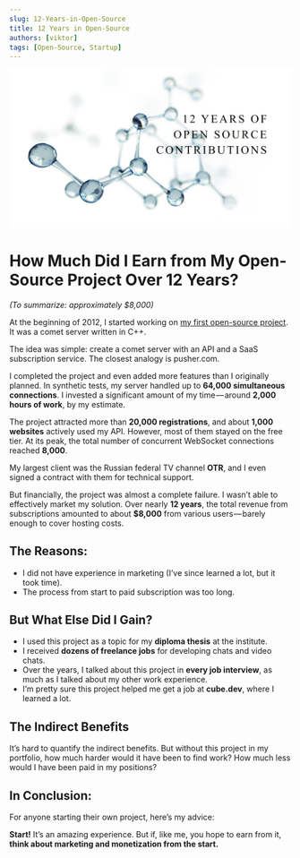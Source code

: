 ```yaml
---
slug: 12-Years-in-Open-Source
title: 12 Years in Open-Source
authors: [viktor]
tags: [Open-Source, Startup]
---
```


![logo](logo.png)

# How Much Did I Earn from My Open-Source Project Over 12 Years?

_(To summarize: approximately $8,000)_

At the beginning of 2012, I started working on [my first open-source project](https://github.com/CppComet/comet-server). It was a comet server written in C++.

The idea was simple: create a comet server with an API and a SaaS subscription service. The closest analogy is pusher.com.

I completed the project and even added more features than I originally planned. In synthetic tests, my server handled up to **64,000 simultaneous connections**. I invested a significant amount of my time — around **2,000 hours of work**, by my estimate.

The project attracted more than **20,000 registrations**, and about **1,000 websites** actively used my API. However, most of them stayed on the free tier. At its peak, the total number of concurrent WebSocket connections reached **8,000**.

My largest client was the Russian federal TV channel **OTR**, and I even signed a contract with them for technical support.

But financially, the project was almost a complete failure. I wasn’t able to effectively market my solution. Over nearly **12 years**, the total revenue from subscriptions amounted to about **$8,000** from various users — barely enough to cover hosting costs.

## The Reasons:

- I did not have experience in marketing (I’ve since learned a lot, but it took time).
- The process from start to paid subscription was too long.

## But What Else Did I Gain?

- I used this project as a topic for my **diploma thesis** at the institute.
- I received **dozens of freelance jobs** for developing chats and video chats.
- Over the years, I talked about this project in **every job interview**, as much as I talked about my other work experience.
- I’m pretty sure this project helped me get a job at **cube.dev**, where I learned a lot.

## The Indirect Benefits

It’s hard to quantify the indirect benefits. But without this project in my portfolio, how much harder would it have been to find work? How much less would I have been paid in my positions?

## In Conclusion:

For anyone starting their own project, here’s my advice:

**Start!** It’s an amazing experience. But if, like me, you hope to earn from it, **think about marketing and monetization from the start.**
